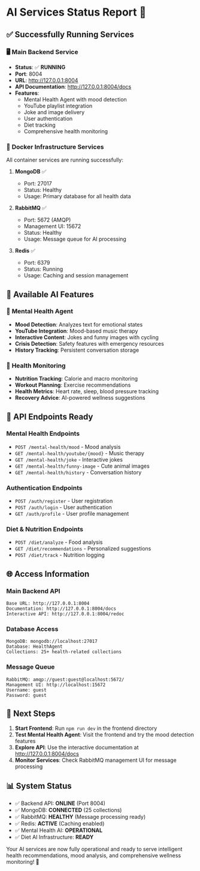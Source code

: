 # AI Services Status Report 🚀

## ✅ Successfully Running Services

### 🖥️ **Main Backend Service**
- **Status**: ✅ **RUNNING**
- **Port**: 8004
- **URL**: http://127.0.0.1:8004
- **API Documentation**: http://127.0.0.1:8004/docs
- **Features**: 
  - Mental Health Agent with mood detection
  - YouTube playlist integration
  - Joke and image delivery
  - User authentication
  - Diet tracking
  - Comprehensive health monitoring

### 🐳 **Docker Infrastructure Services**
All container services are running successfully:

1. **MongoDB** ✅
   - Port: 27017
   - Status: Healthy
   - Usage: Primary database for all health data

2. **RabbitMQ** ✅
   - Port: 5672 (AMQP)
   - Management UI: 15672
   - Status: Healthy
   - Usage: Message queue for AI processing

3. **Redis** ✅
   - Port: 6379
   - Status: Running
   - Usage: Caching and session management

## 🎯 **Available AI Features**

### 🧠 **Mental Health Agent**
- **Mood Detection**: Analyzes text for emotional states
- **YouTube Integration**: Mood-based music therapy
- **Interactive Content**: Jokes and funny images with cycling
- **Crisis Detection**: Safety features with emergency resources
- **History Tracking**: Persistent conversation storage

### 🍎 **Health Monitoring**
- **Nutrition Tracking**: Calorie and macro monitoring
- **Workout Planning**: Exercise recommendations
- **Health Metrics**: Heart rate, sleep, blood pressure tracking
- **Recovery Advice**: AI-powered wellness suggestions

## 🔗 **API Endpoints Ready**

### Mental Health Endpoints
- `POST /mental-health/mood` - Mood analysis
- `GET /mental-health/youtube/{mood}` - Music therapy
- `GET /mental-health/joke` - Interactive jokes
- `GET /mental-health/funny-image` - Cute animal images
- `GET /mental-health/history` - Conversation history

### Authentication Endpoints
- `POST /auth/register` - User registration
- `POST /auth/login` - User authentication
- `GET /auth/profile` - User profile management

### Diet & Nutrition Endpoints
- `POST /diet/analyze` - Food analysis
- `GET /diet/recommendations` - Personalized suggestions
- `POST /diet/track` - Nutrition logging

## 🌐 **Access Information**

### Main Backend API
```
Base URL: http://127.0.0.1:8004
Documentation: http://127.0.0.1:8004/docs
Interactive API: http://127.0.0.1:8004/redoc
```

### Database Access
```
MongoDB: mongodb://localhost:27017
Database: HealthAgent
Collections: 25+ health-related collections
```

### Message Queue
```
RabbitMQ: amqp://guest:guest@localhost:5672/
Management UI: http://localhost:15672
Username: guest
Password: guest
```

## 🎉 **Next Steps**

1. **Start Frontend**: Run `npm run dev` in the frontend directory
2. **Test Mental Health Agent**: Visit the frontend and try the mood detection features
3. **Explore API**: Use the interactive documentation at http://127.0.0.1:8004/docs
4. **Monitor Services**: Check RabbitMQ management UI for message processing

## 📊 **System Status**
- ✅ Backend API: **ONLINE** (Port 8004)
- ✅ MongoDB: **CONNECTED** (25 collections)
- ✅ RabbitMQ: **HEALTHY** (Message processing ready)
- ✅ Redis: **ACTIVE** (Caching enabled)
- ✅ Mental Health AI: **OPERATIONAL**
- ✅ Diet AI Infrastructure: **READY**

Your AI services are now fully operational and ready to serve intelligent health recommendations, mood analysis, and comprehensive wellness monitoring! 🎯
